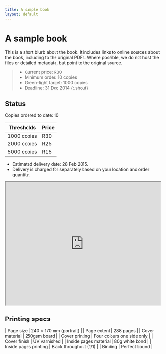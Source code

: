 ```yaml
---
title: A sample book
layout: default
---
```


# A sample book

This is a short blurb about the book. It includes links to online sources about the book, including to the original PDFs. Where possible, we do not host the files or detailed metadata, but point to the original source.

> *	Current price: R30
> * Minimum order: 10 copies
> *	Green-light target: 1000 copies
> *	Deadline: 31 Dec 2014
{:.shout}

## Status

Copies ordered to date: 10

| Thresholds    | Price |
|---------------|-------|
| 1000 copies   | R30   |
| 2000 copies   | R25   |
| 5000 copies   | R15   |

*	Estimated delivery date: 28 Feb 2015.
*	Delivery is charged for separately based on your location and order quantity.

<iframe src="https://docs.google.com/spreadsheets/d/1ULiquaDnccejCxlM-3OhcMexNfN7c9WzXKhSXUtoQCQ/pubhtml?gid=0&amp;single=true&amp;widget=true&amp;headers=false" height="400" width="100%"></iframe>

## Printing specs

| Page size             | 240 × 170 mm (portrait)    |
| Page extent           | 288 pages                  |
| Cover material        | 250gsm board               |
| Cover printing        | Four colours one side only |
| Cover finish          | UV varnished               |
| Inside pages material | 80g white bond             |
| Inside pages printing | Black throughout (1/1)     |
| Binding               | Perfect bound              |
